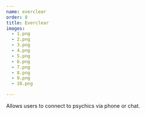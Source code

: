 ```yaml
---
name: everclear
order: 8
title: Everclear
images:
  - 1.png
  - 2.png
  - 3.png
  - 4.png
  - 5.png
  - 6.png
  - 7.png
  - 8.png
  - 9.png
  - 10.png

---
```

Allows users to connect to psychics via phone or chat. 
